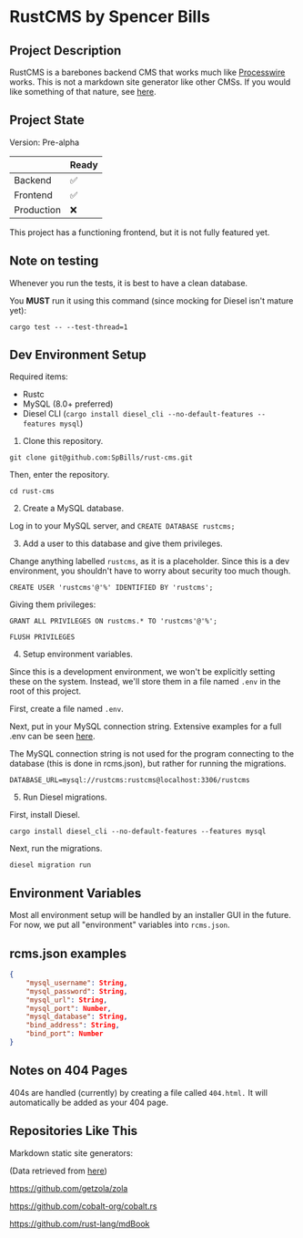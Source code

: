 # RustCMS by Spencer Bills

## Project Description

RustCMS is a barebones backend CMS that works much like [Processwire](https://processwire.com/) works. This is not a markdown site generator like other CMSs. If you would like something of that nature, see [here](#repositories-like-this).

## Project State

Version: Pre-alpha

|             | Ready |
| ----------- | ----------- |
| Backend | ✅ |
| Frontend | ✅ |
| Production | ❌ |

This project has a functioning frontend, but it is not fully featured yet.

## Note on testing

Whenever you run the tests, it is best to have a clean database.

You **MUST** run it using this command (since mocking for Diesel isn't mature yet):

`cargo test -- --test-thread=1`

## Dev Environment Setup

Required items:
* Rustc
* MySQL (8.0+ preferred)
* Diesel CLI (`cargo install diesel_cli --no-default-features --features mysql`)

1. Clone this repository.

`git clone git@github.com:SpBills/rust-cms.git`

Then, enter the repository.

`cd rust-cms`

2. Create a MySQL database.

Log in to your MySQL server, and `CREATE DATABASE rustcms;`

3. Add a user to this database and give them privileges.

Change anything labelled `rustcms`, as it is a placeholder. Since this is a dev environment, you shouldn't have to worry about security too much though.

`CREATE USER 'rustcms'@'%' IDENTIFIED BY 'rustcms';`

Giving them privileges:

`GRANT ALL PRIVILEGES ON rustcms.* TO 'rustcms'@'%';`

`FLUSH PRIVILEGES`

4. Setup environment variables.

Since this is a development environment, we won't be explicitly setting these on the system. Instead, we'll store them in a file named `.env` in the root of this project.

First, create a file named `.env`.

Next, put in your MySQL connection string. Extensive examples for a full .env can be seen [here](#environment-variables).

The MySQL connection string is not used for the program connecting to the database (this is done in rcms.json), but rather for running the migrations.

`DATABASE_URL=mysql://rustcms:rustcms@localhost:3306/rustcms`

5. Run Diesel migrations.

First, install Diesel.

`cargo install diesel_cli --no-default-features --features mysql`

Next, run the migrations.

`diesel migration run`

## Environment Variables
Most all environment setup will be handled by an installer GUI in the future. For now, we put all "environment" variables into `rcms.json`.

## rcms.json examples

```json
{
    "mysql_username": String,
    "mysql_password": String,
    "mysql_url": String,
    "mysql_port": Number,
    "mysql_database": String,
    "bind_address": String,
    "bind_port": Number
}
```

## Notes on 404 Pages

404s are handled (currently) by creating a file called `404.html.` It will automatically be added as your 404 page.

## Repositories Like This

Markdown static site generators:

(Data retrieved from [here](https://www.arewewebyet.org/topics/cms/))

https://github.com/getzola/zola

https://github.com/cobalt-org/cobalt.rs

https://github.com/rust-lang/mdBook
